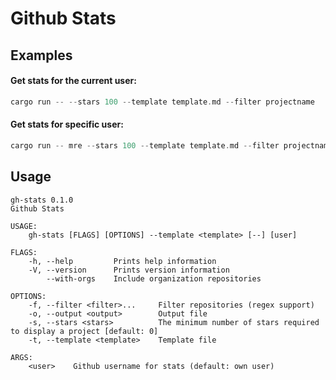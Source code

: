 # Github Stats

## Examples

#### Get stats for the current user:

```rust
cargo run -- --stars 100 --template template.md --filter projectname
```

#### Get stats for specific user:

```rust
cargo run -- mre --stars 100 --template template.md --filter projectname
```

## Usage

```
gh-stats 0.1.0
Github Stats

USAGE:
    gh-stats [FLAGS] [OPTIONS] --template <template> [--] [user]

FLAGS:
    -h, --help         Prints help information
    -V, --version      Prints version information
        --with-orgs    Include organization repositories

OPTIONS:
    -f, --filter <filter>...     Filter repositories (regex support)
    -o, --output <output>        Output file
    -s, --stars <stars>          The minimum number of stars required to display a project [default: 0]
    -t, --template <template>    Template file

ARGS:
    <user>    Github username for stats (default: own user)
```
